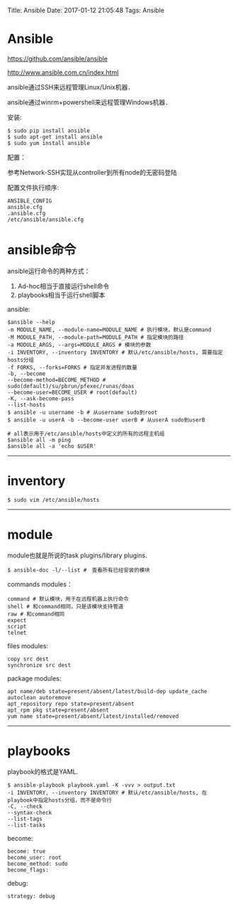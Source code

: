 Title: Ansible
Date: 2017-01-12 21:05:48
Tags: Ansible



# Ansible

<https://github.com/ansible/ansible>

<http://www.ansible.com.cn/index.html>

ansible通过SSH来远程管理Linux/Unix机器．

ansible通过winrm+powershell来远程管理Windows机器．

安装:

    $ sudo pip install ansible
    $ sudo apt-get install ansible
    $ sudo yum install ansible

配置：

参考Network-SSH实现从controller到所有node的无密码登陆

配置文件执行顺序:

    ANSIBLE_CONFIG
    ansible.cfg
    .ansible.cfg
    /etc/ansible/ansible.cfg

# ansible命令

ansible运行命令的两种方式：
1. Ad-hoc相当于直接运行shell命令
2. playbooks相当于运行shell脚本

ansible:

    $ansible --help
    -m MODULE_NAME, --module-name=MODULE_NAME # 执行模块，默认是command
    -M MODULE_PATH, --module-path=MODULE_PATH # 指定模块的路径
    -a MODULE_ARGS, --args=MODULE_ARGS # 模块的参数
    -i INVENTORY, --inventory INVENTORY # 默认/etc/ansible/hosts, 需要指定hosts分组
    -f FORKS, --forks=FORKS # 指定并发进程的数量
    -b, --become
    --become-method=BECOME_METHOD # sudo(default)/su/pbrun/pfexec/runas/doas
    --become-user=BECOME_USER # root(default)
    -K, --ask-become-pass
    --list-hosts
    $ ansible -u username -b # 从username sudo到root
    $ ansible -u userA -b --become-user userB # 从userA sudo到userB

    # all表示用于/etc/ansible/hosts中定义的所有的远程主机组
    $ansible all -m ping
    $ansible all -a 'echo $USER'

***

# inventory

    $ sudo vim /etc/ansible/hosts

***

# module

module也就是所说的task plugins/library plugins.

    $ ansible-doc -l/--list #　查看所有已经安装的模块

commands modules：

    command # 默认模块，用于在远程机器上执行命令
    shell # 和command相同，只是该模块支持管道
    raw # 和command相同
    expect
    script
    telnet

files modules:

    copy src dest
    synchronize src dest

package modules:

    apt name/deb state=present/absent/latest/build-dep update_cache autoclean autoremove
    apt_repository repo state=present/absent
    apt_rpm pkg state=present/absent
    yum name state=present/absent/latest/installed/removed

***

# playbooks

playbook的格式是YAML.

    $ ansible-playbook playbook.yaml -K -vvv > output.txt
    -i INVENTORY, --inventory INVENTORY # 默认/etc/ansible/hosts, 在playbook中指定hosts分组，而不是命令行
    -C, --check
    --syntax-check
    --list-tags
    --list-tasks

become:

    become: true
    become_user: root
    become_method: sudo
    become_flags:

debug:

    strategy: debug

